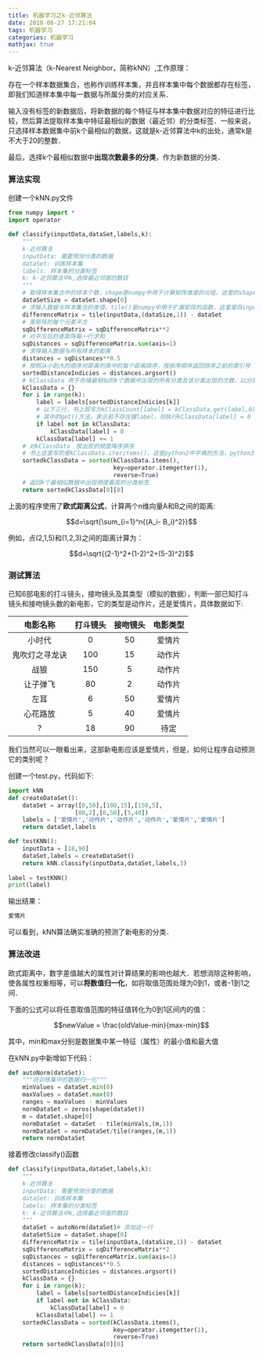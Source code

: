 ```yaml
---
title: 机器学习之k-近邻算法
date: 2018-06-27 17:21:04
tags: 机器学习
categories: 机器学习
mathjax: true
---
```


k-近邻算法（k-Nearest Neighbor，简称kNN）,工作原理：

存在一个样本数据集合，也称作训练样本集，并且样本集中每个数据都存在标签，即我们知道样本集中每一数据与所属分类的对应关系．

输入没有标签的新数据后，将新数据的每个特征与样本集中数据对应的特征进行比较，然后算法提取样本集中特征最相似的数据（最近邻）的分类标签．一般来说，只选择样本数据集中前k个最相似的数据，这就是k-近邻算法中k的出处，通常k是不大于20的整数．

最后，选择k个最相似数据中**出现次数最多的分类**，作为新数据的分类．

<!--more-->

### 算法实现

创建一个kNN.py文件

```python
from numpy import *
import operator

def classify(inputData,dataSet,labels,k):
    """
    k-近邻算法
    inputData: 需要预测分类的数据
    dataSet: 训练样本集
    labels: 样本集的分类标签
    k: k-近邻算法中k,选择最近邻居的数目
    """
    # 取得样本集合中的样本个数，shape是numpy中用于计算矩阵维度的元组，这里的shape[0]可以理解为求二维矩阵dataSet的行数
    dataSetSize = dataSet.shape[0]
    # 求输入数据与样本集合的差值，tile()是numpy中用于扩展矩阵的函数，这里是将inputData扩展为dataSize行的矩阵，以确保inputData与dataSize同维度，可以相减
    differenceMatrix = tile(inputData,(dataSize,1)) - dataSet
    # 差矩阵的每个元素平方
    sqDifferenceMatrix = sqDifferenceMatrix**2
    # 对平方后的差距阵每一行求和
    sqDistances = sqDifferenceMatrix.sum(axis=1)
    # 求得输入数据与所有样本的距离
    distances = sqDistances**0.5
    # 按照从小到大的顺序对距离列表中的每个距离排序，按排序顺序返回排序之前的索引号
    sortedDistanceIndicies = distances.argsort()
    # kClassData 用于存储最相似的k个数据中出现的所有分类及该分类出现的次数，以分类标签作为键，以频度作为值
    kClassData = {}
    for i in range(k):
        label = labels[sortedDistanceIndicies[k]]
        # 以下三行，书上简写为kClassCount[label] = kClassData.get(label,0) + 1
        # 其中的get()方法，表示若不存在键label，则执行kClassData[label] = 0
        if label not in kClassData:
            kClassData[label] = 0
        kClassData[label] += 1
    # 对kClassData　按出现的频度降序排序
    # 书上这里写的是kClassData.iteritems()，这是python2中字典的方法，python3中只有items()方法
    sortedkClassData = sorted(kClassData.items(),
                              key=operator.itemgetter(1),
                              reverse=True)
    # 返回k个最相似数据中出现频度最高的分类标签
    return sortedkClassData[0][0]    
```

上面的程序使用了**欧式距离公式**，计算两个n维向量A和B之间的距离:

$$d=\sqrt{\sum_{i=1}^n{(A_i- B_i)^2}}$$

例如，点(2,1,5)和(1,2,3)之间的距离计算为：

$$d=\sqrt{(2-1)^2+(1-2)^2+(5-3)^2}$$

### 测试算法

已知6部电影的打斗镜头，接吻镜头及其类型（模拟的数据），判断一部已知打斗镜头和接吻镜头数的新电影，它的类型是动作片，还是爱情片，具体数据如下:

|    电影名称    | 打斗镜头 | 接吻镜头 | 电影类型 |
| :------------: | :------: | :------: | :------: |
|     小时代     |    0     |    50    |  爱情片  |
| 鬼吹灯之寻龙诀 |   100    |    15    |  动作片  |
|      战狼      |   150    |    5     |  动作片  |
|    让子弹飞    |    80    |    2     |  动作片  |
|      左耳      |    6     |    50    |  爱情片  |
|    心花路放    |    5     |    40    |  爱情片  |
|       ?        |    18    |    90    |   待定   |

我们当然可以一眼看出来，这部新电影应该是爱情片，但是，如何让程序自动预测它的类别呢？

创建一个test.py，代码如下:

```python
import kNN
def createDataSet():
    dataSet = array([0,50],[100,15],[150,5],
                   [80,2],[6,50],[5,40])
    labels = ['爱情片','动作片','动作片','动作片','爱情片','爱情片']
    return dataSet,labels

def testKNN():
	inputData = [18,90]
	dataSet,labels = createDataSet()
	return kNN.classify(inputData,dataSet,labels,3)
	    
label = testKNN()
print(label)
```

输出结果：

```python
爱情片
```

可以看到，kNN算法确实准确的预测了新电影的分类．

### 算法改进

欧式距离中，数字差值越大的属性对计算结果的影响也越大．若想消除这种影响，使各属性权重相等，可以**将数值归一化**，如将取值范围处理为0到1，或者-1到1之间．

下面的公式可以将任意取值范围的特征值转化为0到1区间内的值：

$$newValue = \frac{oldValue-min}{max-min}$$

其中，min和max分别是数据集中某一特征（属性）的最小值和最大值

在kNN.py中新增如下代码：

```python
def autoNorm(dataSet):
    """将训练集中的数据归一化"""
    minValues = dataSet.min(0)
    maxValues = dataSet.max(0)
    ranges = maxValues - minValues
    normDataSet = zeros(shape(dataSet))    
    m = dataSet.shape[0]
    normDataSet = dataSet - tile(minVals,(m,1))
    normDataSet = normDataSet/tile(ranges,(m,1))
    return normDataSet
```

接着修改classify()函数

```python
def classify(inputData,dataSet,labels,k):
    """
    k-近邻算法
    inputData: 需要预测分类的数据
    dataSet: 训练样本集
    labels: 样本集的分类标签
    k: k-近邻算法中k,选择最近邻居的数目
    """
    dataSet = autoNorm(dataSet)# 添加这一行
    dataSetSize = dataSet.shape[0]
    differenceMatrix = tile(inputData,(dataSize,1)) - dataSet
    sqDifferenceMatrix = sqDifferenceMatrix**2
    sqDistances = sqDifferenceMatrix.sum(axis=1)
    distances = sqDistances**0.5
    sortedDistanceIndicies = distances.argsort()
    kClassData = {}
    for i in range(k):
        label = labels[sortedDistanceIndicies[k]]
        if label not in kClassData:
            kClassData[label] = 0
        kClassData[label] += 1
    sortedkClassData = sorted(kClassData.items(),
                              key=operator.itemgetter(1),
                              reverse=True)
    return sortedkClassData[0][0]
```

